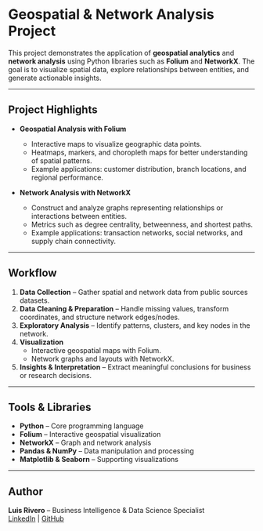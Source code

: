# Geospatial & Network Analysis Project

This project demonstrates the application of **geospatial analytics** and **network analysis** using Python libraries such as **Folium** and **NetworkX**. The goal is to visualize spatial data, explore relationships between entities, and generate actionable insights.

---

## Project Highlights

- **Geospatial Analysis with Folium**  
  - Interactive maps to visualize geographic data points.  
  - Heatmaps, markers, and choropleth maps for better understanding of spatial patterns.  
  - Example applications: customer distribution, branch locations, and regional performance.

- **Network Analysis with NetworkX**  
  - Construct and analyze graphs representing relationships or interactions between entities.  
  - Metrics such as degree centrality, betweenness, and shortest paths.  
  - Example applications: transaction networks, social networks, and supply chain connectivity.

---

## Workflow

1. **Data Collection** – Gather spatial and network data from public sources datasets.  
2. **Data Cleaning & Preparation** – Handle missing values, transform coordinates, and structure network edges/nodes.  
3. **Exploratory Analysis** – Identify patterns, clusters, and key nodes in the network.  
4. **Visualization**  
   - Interactive geospatial maps with Folium.  
   - Network graphs and layouts with NetworkX.  
5. **Insights & Interpretation** – Extract meaningful conclusions for business or research decisions.

---

## Tools & Libraries

- **Python** – Core programming language  
- **Folium** – Interactive geospatial visualization  
- **NetworkX** – Graph and network analysis  
- **Pandas & NumPy** – Data manipulation and processing  
- **Matplotlib & Seaborn** – Supporting visualizations  

---

## Author

**Luis Rivero** – Business Intelligence & Data Science Specialist  
[LinkedIn](https://linkedin.com/in/your-link) | [GitHub](https://github.com/your-user)

